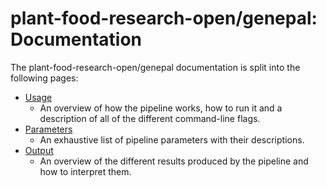 # plant-food-research-open/genepal: Documentation

The plant-food-research-open/genepal documentation is split into the following pages:

- [Usage](usage.md)
  - An overview of how the pipeline works, how to run it and a description of all of the different command-line flags.
- [Parameters](parameters.md)
  - An exhaustive list of pipeline parameters with their descriptions.
- [Output](output.md)
  - An overview of the different results produced by the pipeline and how to interpret them.

